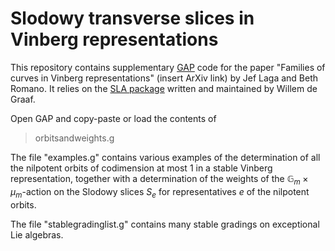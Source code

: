 # Slodowy transverse slices in Vinberg representations

This repository contains supplementary [GAP](https://www.gap-system.org) code for the paper "Families of curves in Vinberg representations" (insert ArXiv link) by Jef Laga and Beth Romano. It relies on the [SLA package](https://gap-packages.github.io/sla/) written and maintained by Willem de Graaf.

Open GAP and copy-paste or load the contents of 
>orbitsandweights.g

The file "examples.g" contains various examples of the determination of all the nilpotent orbits of codimension at most 1 in a stable Vinberg representation, together with a determination of the weights of the $\mathbb{G}_m \times \mu_m$-action on the Slodowy slices $S_e$ for representatives $e$ of the nilpotent orbits.

The file "stablegradinglist.g" contains many stable gradings on exceptional Lie algebras.
